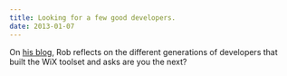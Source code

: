 ```yaml
---
title: Looking for a few good developers.
date: 2013-01-07
---
```

On <a href="http://robmensching.com/blog/posts/2013/1/7/next-generation-of-core-wix-toolset-developers">his blog</a>, Rob reflects on the different generations of developers that built the WiX toolset and asks are you the next?
